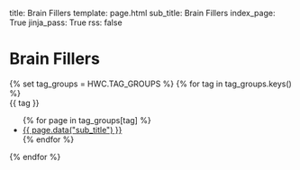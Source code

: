 title: Brain Fillers 
template: page.html
sub_title: Brain Fillers
index_page: True
jinja_pass: True
rss: false


# Brain Fillers

<div class="tag-group-collection">
    {% set tag_groups = HWC.TAG_GROUPS %}
    {% for tag in tag_groups.keys() %}
        <div class="tag-group {{ tag }}">
            <div class="tag-group-inner">
                <div class="tag-title {{ tag }}">{{ tag }}</div>
                <ul>
                    {% for page in tag_groups[tag] %}
                        <li><a href="{{ page.target_url }}">{{ page.data("sub_title") }}</a></li>
                    {% endfor %}
                </ul>
            </div>
        </div>
    {% endfor %}
</div>